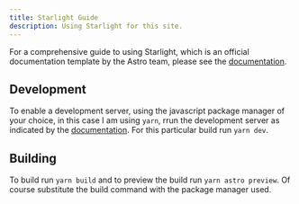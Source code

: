 ```yaml
---
title: Starlight Guide
description: Using Starlight for this site.
---
```


For a comprehensive guide to using Starlight, which is an official documentation template by the Astro team, please see the [documentation](https://starlight.astro.build/).

## Development

To enable a development server, using the javascript package manager of your choice, in this case I am using `yarn`, rrun the development server as indicated by the [documentation](https://starlight.astro.build/). For this particular build run `yarn dev`.

## Building

To build run `yarn build` and to preview the build run `yarn astro preview`. Of course substitute the build command with the package manager used.

